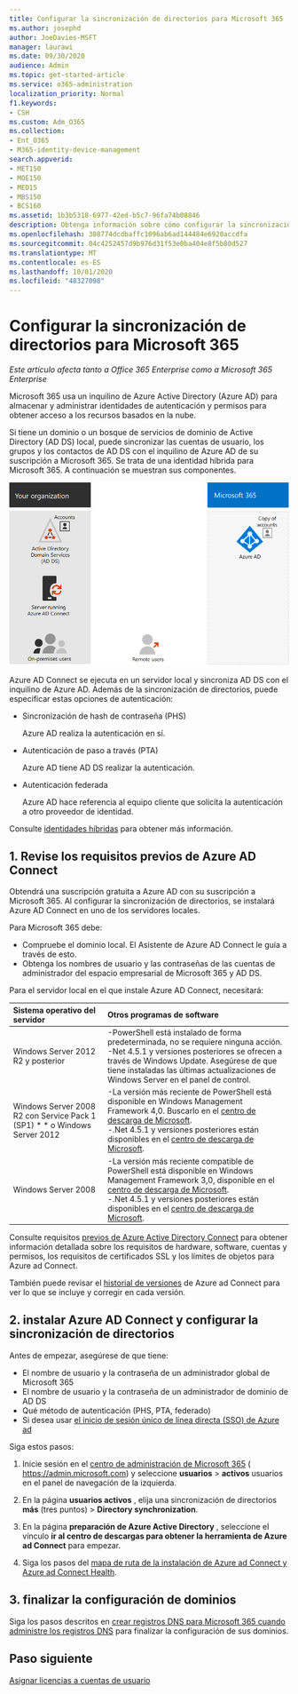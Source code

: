 ```yaml
---
title: Configurar la sincronización de directorios para Microsoft 365
ms.author: josephd
author: JoeDavies-MSFT
manager: laurawi
ms.date: 09/30/2020
audience: Admin
ms.topic: get-started-article
ms.service: o365-administration
localization_priority: Normal
f1.keywords:
- CSH
ms.custom: Adm_O365
ms.collection:
- Ent_O365
- M365-identity-device-management
search.appverid:
- MET150
- MOE150
- MED15
- MBS150
- BCS160
ms.assetid: 1b3b5318-6977-42ed-b5c7-96fa74b08846
description: Obtenga información sobre cómo configurar la sincronización de directorios entre Microsoft 365 y su Active Directory local.
ms.openlocfilehash: 308774dcdbaffc1096ab6ad144484e6920accdfa
ms.sourcegitcommit: 04c4252457d9b976d31f53e0ba404e8f5b80d527
ms.translationtype: MT
ms.contentlocale: es-ES
ms.lasthandoff: 10/01/2020
ms.locfileid: "48327098"
---
```

# <a name="set-up-directory-synchronization-for-microsoft-365"></a>Configurar la sincronización de directorios para Microsoft 365

*Este artículo afecta tanto a Office 365 Enterprise como a Microsoft 365 Enterprise*

Microsoft 365 usa un inquilino de Azure Active Directory (Azure AD) para almacenar y administrar identidades de autenticación y permisos para obtener acceso a los recursos basados en la nube. 

Si tiene un dominio o un bosque de servicios de dominio de Active Directory (AD DS) local, puede sincronizar las cuentas de usuario, los grupos y los contactos de AD DS con el inquilino de Azure AD de su suscripción a Microsoft 365. Se trata de una identidad híbrida para Microsoft 365. A continuación se muestran sus componentes.

![Componentes de la sincronización de directorios para Microsoft 365](../media/about-microsoft-365-identity/hybrid-identity.png)

Azure AD Connect se ejecuta en un servidor local y sincroniza AD DS con el inquilino de Azure AD. Además de la sincronización de directorios, puede especificar estas opciones de autenticación:

- Sincronización de hash de contraseña (PHS)

  Azure AD realiza la autenticación en sí.

- Autenticación de paso a través (PTA)

  Azure AD tiene AD DS realizar la autenticación.

- Autenticación federada

  Azure AD hace referencia al equipo cliente que solicita la autenticación a otro proveedor de identidad.

Consulte [identidades híbridas](plan-for-directory-synchronization.md) para obtener más información.
  
## <a name="1-review-prerequisites-for-azure-ad-connect"></a>1. Revise los requisitos previos de Azure AD Connect

Obtendrá una suscripción gratuita a Azure AD con su suscripción a Microsoft 365. Al configurar la sincronización de directorios, se instalará Azure AD Connect en uno de los servidores locales.
  
Para Microsoft 365 debe:
  
- Compruebe el dominio local. El Asistente de Azure AD Connect le guía a través de esto.
- Obtenga los nombres de usuario y las contraseñas de las cuentas de administrador del espacio empresarial de Microsoft 365 y AD DS.

Para el servidor local en el que instale Azure AD Connect, necesitará:
  
|**Sistema operativo del servidor**|**Otros programas de software**|
|:-----|:-----|
|Windows Server 2012 R2 y posterior | -PowerShell está instalado de forma predeterminada, no se requiere ninguna acción.  <br> -Net 4.5.1 y versiones posteriores se ofrecen a través de Windows Update. Asegúrese de que tiene instaladas las últimas actualizaciones de Windows Server en el panel de control. |
|Windows Server 2008 R2 con Service Pack 1 (SP1) * * o Windows Server 2012 | -La versión más reciente de PowerShell está disponible en Windows Management Framework 4,0. Buscarlo en el [centro de descarga de Microsoft](https://go.microsoft.com/fwlink/p/?LinkId=717996).  <br> -.Net 4.5.1 y versiones posteriores están disponibles en el [centro de descarga de Microsoft](https://go.microsoft.com/fwlink/p/?LinkId=717996). |
|Windows Server 2008 | -La versión más reciente compatible de PowerShell está disponible en Windows Management Framework 3,0, disponible en el [centro de descarga de Microsoft](https://go.microsoft.com/fwlink/p/?LinkId=717996).  <br> -.Net 4.5.1 y versiones posteriores están disponibles en el [centro de descarga de Microsoft](https://go.microsoft.com/fwlink/p/?LinkId=717996). |

Consulte requisitos [previos de Azure Active Directory Connect](https://docs.microsoft.com/azure/active-directory/hybrid/how-to-connect-install-prerequisites) para obtener información detallada sobre los requisitos de hardware, software, cuentas y permisos, los requisitos de certificados SSL y los límites de objetos para Azure ad Connect.
  
También puede revisar el [historial de versiones](https://docs.microsoft.com/azure/active-directory/hybrid/reference-connect-version-history) de Azure ad Connect para ver lo que se incluye y corregir en cada versión.

## <a name="2-install-azure-ad-connect-and-configure-directory-synchronization"></a>2. instalar Azure AD Connect y configurar la sincronización de directorios

Antes de empezar, asegúrese de que tiene:

- El nombre de usuario y la contraseña de un administrador global de Microsoft 365
- El nombre de usuario y la contraseña de un administrador de dominio de AD DS
- Qué método de autenticación (PHS, PTA, federado)
- Si desea usar [el inicio de sesión único de línea directa (SSO) de Azure ad](https://docs.microsoft.com/azure/active-directory/hybrid/how-to-connect-sso)

Siga estos pasos:

1. Inicie sesión en el [centro de administración de Microsoft 365](https://admin.microsoft.com) ( https://admin.microsoft.com) y seleccione **usuarios** \> **activos** usuarios en el panel de navegación de la izquierda.
2. En la página **usuarios activos** , elija una sincronización de directorios **más** (tres puntos) \> **Directory synchronization**.
  
3. En la página **preparación de Azure Active Directory** , seleccione el vínculo **ir al centro de descargas para obtener la herramienta de Azure ad Connect** para empezar. 
4. Siga los pasos del [mapa de ruta de la instalación de Azure ad Connect y Azure ad Connect Health](https://docs.microsoft.com/azure/active-directory/hybrid/how-to-connect-install-roadmap).

## <a name="3-finish-setting-up-domains"></a>3. finalizar la configuración de dominios

Siga los pasos descritos en [crear registros DNS para Microsoft 365 cuando administre los registros DNS](https://docs.microsoft.com/office365/admin/get-help-with-domains/create-dns-records-at-any-dns-hosting-provider) para finalizar la configuración de sus dominios.

## <a name="next-step"></a>Paso siguiente

[Asignar licencias a cuentas de usuario](assign-licenses-to-user-accounts.md)
